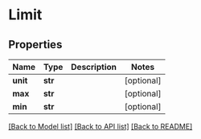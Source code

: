 # Limit

## Properties
Name | Type | Description | Notes
------------ | ------------- | ------------- | -------------
**unit** | **str** |  | [optional] 
**max** | **str** |  | [optional] 
**min** | **str** |  | [optional] 

[[Back to Model list]](../README.md#documentation-for-models) [[Back to API list]](../README.md#documentation-for-api-endpoints) [[Back to README]](../README.md)

